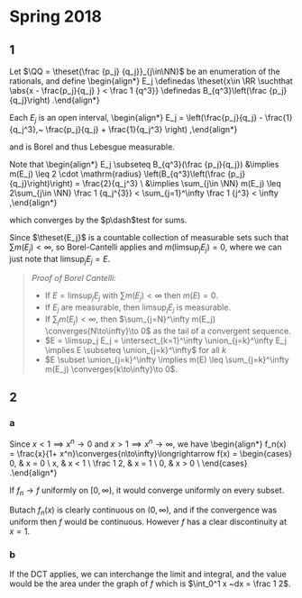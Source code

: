# Spring 2018

## 1

Let $\QQ = \theset{\frac {p_j} {q_j}}_{j\in\NN}$ be an enumeration of the rationals, and define
\begin{align*}
E_j \definedas \theset{x\in \RR \suchthat \abs{x - \frac{p_j}{q_j} } < \frac 1 {q^3}} 
\definedas
B_{q^3}\left(\frac {p_j}{q_j}\right)
.\end{align*}

Each $E_j$ is an open interval,
\begin{align*}
E_j = \left(\frac{p_j}{q_j} - \frac{1}{q_j^3},~ \frac{p_j}{q_j} + \frac{1}{q_j^3} \right)
,\end{align*}

and is Borel and thus Lebesgue measurable.

Note that 
\begin{align*}
E_j \subseteq B_{q^3}(\frac {p_j}{q_j})
&\implies 
m(E_j) \leq 2 \cdot \mathrm{radius} \left(B_{q^3}\left(\frac {p_j}{q_j}\right)\right) = \frac{2}{q_j^3} \\
&\implies \sum_{j\in \NN} m(E_j) \leq 2\sum_{j\in \NN} \frac 1 {q_j^{3}} < \sum_{j=1}^\infty \frac 1 {j^3} < \infty
,\end{align*}

which converges by the $p\dash$test for sums.

Since $\theset{E_j}$ is a countable collection of measurable sets such that $\sum m(E_j) < \infty$, so Borel-Cantelli applies and $m(\limsup_j E_j) = 0$, where we can just note that $\limsup_j E_j = E$.

> *Proof of Borel Cantelli:*
> 
> - If $E = \limsup_j E_j$ with $\sum m(E_j) < \infty$ then $m(E) = 0$.
> - If $E_j$ are measurable, then $\limsup_j E_j$ is measurable.
> - If $\sum_j m(E_j) < \infty$, then $\sum_{j=N}^\infty m(E_j) \converges{N\to\infty}\to 0$ as the tail of a convergent sequence.
> - $E = \limsup_j E_j = \intersect_{k=1}^\infty \union_{j=k}^\infty E_j \implies E \subseteq \union_{j=k}^\infty$ for all $k$
> - $E \subset \union_{j=k}^\infty \implies m(E) \leq \sum_{j=k}^\infty m(E_j) \converges{k\to\infty}\to 0$.


## 2

### a

Since $x < 1 \implies x^n \to 0$ and $x>1 \implies x^n \to \infty$, we have
\begin{align*}
f_n(x) = \frac{x}{1+ x^n}\converges{n\to\infty}\longrightarrow
f(x) = \begin{cases}
0, & x = 0 \\
x, & x < 1 \\
\frac 1 2, & x = 1 \\
0, & x > 0 \\
\end{cases}
.\end{align*}

If $f_n \to f$ uniformly on $[0, \infty)$, it would converge uniformly on every subset.

Butach $f_n(x)$ is clearly continuous on $(0, \infty)$, and if the convergence was uniform then $f$ would be continuous. 
However $f$ has a clear discontinuity at $x=1$.

### b

If the DCT applies, we can interchange the limit and integral, and the value would be the area under the graph of $f$ which is $\int_0^1 x ~dx = \frac 1 2$.

